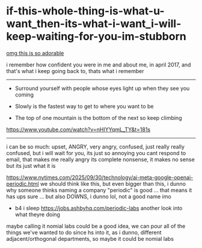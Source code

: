 # if-this-whole-thing-is-what-u-want_then-its-what-i-want_i-will-keep-waiting-for-you-im-stubborn

[omg this is so adorable](https://www.tiktok.com/@by.imanx/video/7543728900170321207)

i remember how confident you were in me and about me, in april 2017, and that's what i keep going back to, thats what i remember

---------

* Surround yourself with people whose eyes light up when they see you coming

* Slowly is the fastest way to get to where you want to be

* The top of one mountain is the bottom of the next so keep climbing

https://www.youtube.com/watch?v=nHIYYqmL_TY&t=181s

---------

i can be so much: upset, ANGRY, very angry, confused, just really really confused, but i will wait for you, its just so annoying you cant respond to email, that makes me really angry its complete nonsense, it makes no sense but its just what it is 

https://www.nytimes.com/2025/09/30/technology/ai-meta-google-openai-periodic.html we should think like this, but even bigger than this, i dunno why someone thinks naming a company "periodic" is good ... that means it has ups sure ... but also DOWNS, i dunno lol, not a good name imo

* b4 i sleep https://jobs.ashbyhq.com/periodic-labs another look into what theyre doing

maybe calling it nomial labs could be a good idea, we can pour all of the things we've wanted to do since hs into it, as i dunno, different adjacent/orthogonal departments, so maybe it could be nomial labs
